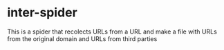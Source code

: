 # inter-spider
This is a spider that recolects URLs from a URL and make a file with URLs from the original domain and URLs from third parties
